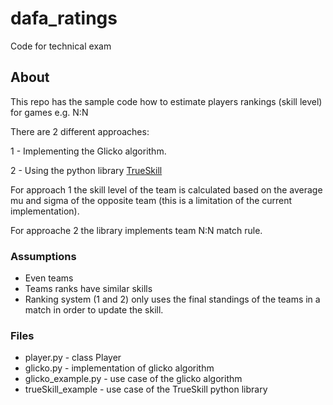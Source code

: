 # dafa_ratings
Code for technical exam

## About
This repo has the sample code how to estimate players rankings (skill level) for games e.g. N:N

There are 2 different approaches:

1 - Implementing the Glicko algorithm.

2 - Using the python library [TrueSkill](https://trueskill.org/)

For approach 1 the skill level of the team is calculated based on the average mu and sigma of the opposite team (this is a limitation of the current implementation).

For approache 2 the library implements team N:N match rule.

### Assumptions
- Even teams
- Teams ranks have similar skills
- Ranking system (1 and 2) only uses the final standings of the teams in a match in order to update the skill.

### Files
- player.py - class Player
- glicko.py - implementation of glicko algorithm
- glicko_example.py - use case of the glicko algorithm
- trueSkill_example - use case of the TrueSkill python library



